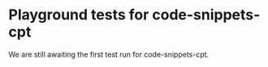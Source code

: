 # Playground tests for code-snippets-cpt
We are still awaiting the first test run for code-snippets-cpt.
